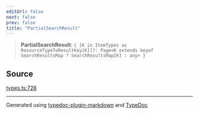 ```yaml
---
editUrl: false
next: false
prev: false
title: "PartialSearchResult"
---
```


> **PartialSearchResult**: `{ [K in ItemTypes as ResourceTypeToResultKey[K]]?: Page<K extends keyof SearchResultsMap ? SearchResultsMap[K] : any> }`

## Source

[types.ts:728](https://github.com/fostertheweb/spotify-web-sdk/blob/8d95f4b/src/types.ts#L728)

***

Generated using [typedoc-plugin-markdown](https://www.npmjs.com/package/typedoc-plugin-markdown) and [TypeDoc](https://typedoc.org/)
